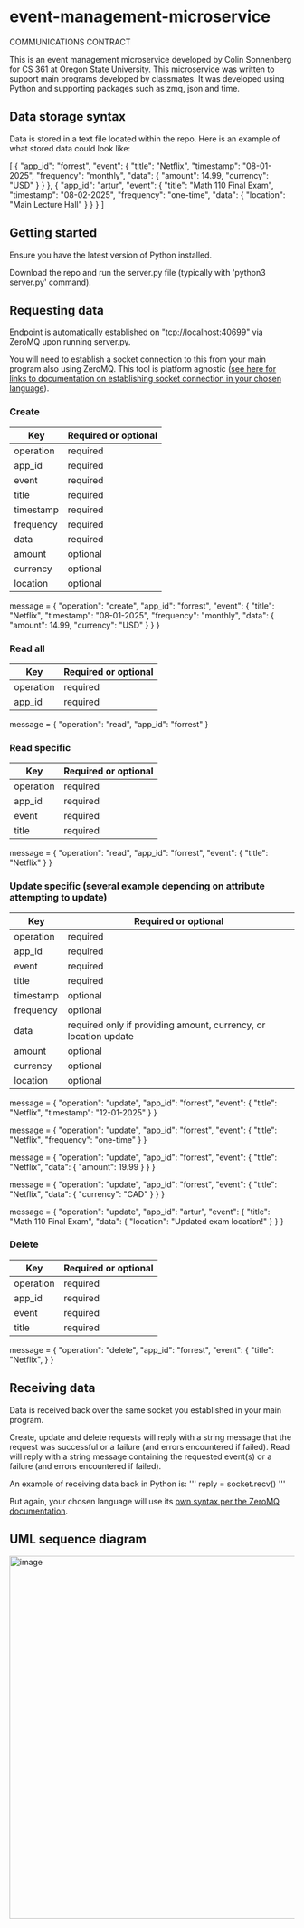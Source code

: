 # event-management-microservice

COMMUNICATIONS CONTRACT

This is an event management microservice developed by Colin Sonnenberg for CS 361 at Oregon State University.  This microservice was written to support main programs developed by classmates.  It was developed using Python and supporting packages such as zmq, json and time.

## Data storage syntax

Data is stored in a text file located within the repo.  Here is an example of what stored data could look like:

[
    {
      "app_id": "forrest",
      "event": {
          "title": "Netflix",
          "timestamp": "08-01-2025",
          "frequency": "monthly",
          "data": {
              "amount": 14.99,
              "currency": "USD"
          }
      }
    },
    {
      "app_id": "artur",
      "event": {
        "title": "Math 110 Final Exam",
        "timestamp": "08-02-2025",
        "frequency": "one-time",
        "data": {
            "location": "Main Lecture Hall"
        }
      }
    }
]

## Getting started

Ensure you have the latest version of Python installed.

Download the repo and run the server.py file (typically with 'python3 server.py' command).

## Requesting data

Endpoint is automatically established on "tcp://localhost:40699" via ZeroMQ upon running server.py.

You will need to establish a socket connection to this from your main program also using ZeroMQ.  This tool is platform agnostic ([see here for links to documentation on establishing socket connection in your chosen language](https://zeromq.org/get-started/)).

### Create

|Key|Required or optional|
|---|---|
|operation|required|
|app_id|required|
|event|required|
|title|required|
|timestamp|required|
|frequency|required|
|data|required|
|amount|optional|
|currency|optional|
|location|optional|

message = {
    "operation": "create",
    "app_id": "forrest",
    "event": {
        "title": "Netflix",
        "timestamp": "08-01-2025",
        "frequency": "monthly",
        "data": {
            "amount": 14.99,
            "currency": "USD"
        }
    }
}

### Read all

|Key|Required or optional|
|---|---|
|operation|required|
|app_id|required|

message = {
    "operation": "read",
    "app_id": "forrest"
}

### Read specific

|Key|Required or optional|
|---|---|
|operation|required|
|app_id|required|
|event|required|
|title|required|

message = {
    "operation": "read",
    "app_id": "forrest",
    "event": {
        "title": "Netflix"
    }
}

### Update specific (several example depending on attribute attempting to update)

|Key|Required or optional|
|---|---|
|operation|required|
|app_id|required|
|event|required|
|title|required|
|timestamp|optional|
|frequency|optional|
|data|required only if providing amount, currency, or location update|
|amount|optional|
|currency|optional|
|location|optional|

message = {
    "operation": "update",
    "app_id": "forrest",
    "event": {
        "title": "Netflix",
        "timestamp": "12-01-2025"
    }
}

message = {
    "operation": "update",
    "app_id": "forrest",
    "event": {
        "title": "Netflix",
        "frequency": "one-time"
    }
}

message = {
    "operation": "update",
    "app_id": "forrest",
    "event": {
        "title": "Netflix",
        "data": {
            "amount": 19.99
        }
    }
}

message = {
    "operation": "update",
    "app_id": "forrest",
    "event": {
        "title": "Netflix",
        "data": {
            "currency": "CAD"
        }
    }
}

message = {
    "operation": "update",
    "app_id": "artur",
    "event": {
        "title": "Math 110 Final Exam",
        "data": {
            "location": "Updated exam location!" 
        }
    }
}

### Delete

|Key|Required or optional|
|---|---|
|operation|required|
|app_id|required|
|event|required|
|title|required|

message = {
    "operation": "delete",
    "app_id": "forrest",
    "event": {
        "title": "Netflix",
    }
}

## Receiving data
Data is received back over the same socket you established in your main program.

Create, update and delete requests will reply with a string message that the request was successful or a failure (and errors encountered if failed).
Read will reply with a string message containing the requested event(s) or a failure (and errors encountered if failed).

An example of receiving data back in Python is:
'''
reply = socket.recv()
'''

But again, your chosen language will use its [own syntax per the ZeroMQ documentation](https://zeromq.org/get-started/).

## UML sequence diagram

<img width="1637" height="640" alt="image" src="https://github.com/user-attachments/assets/e2da862d-e149-4051-84c2-65a51fcf418a" />

